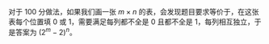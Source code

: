 对于 100 分做法，如果我们画一张 $m\times n$ 的表，会发现题目要求等价于，在这张表每个位置填 $0$ 或 $1$，需要满足每列都不全是 $0$ 且都不全是 $1$，每列相互独立，于是答案为 $(2^m - 2)^n$。